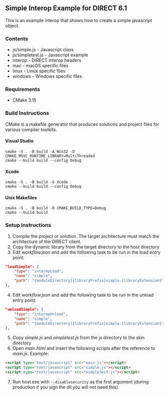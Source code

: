 ## Simple Interop Example for DIRECT 6.1

This is an example interop that shows how to create a simple javascript object.

### Contents

* js/simple.js - Javascript class
* js/simpletest.js - Javascript example
* interop - DIRECT interop headers
* mac - macOS specific files
* linux - Linux specific files
* windows - Windows specific files

### Requirements

* CMake 3.15

### Build Instructions

CMake is a makefile generator that produces solutions and project files for various compiler toolkits.

#### Visual Studio

```
cmake -S . -B build -A Win32 -D CMAKE_MSVC_RUNTIME_LIBRARY=MultiThreaded
cmake --build build --config Debug
```

#### Xcode

```
cmake -S . -B build -G Xcode
cmake --build build --config Debug
```

#### Unix Makefiles

```
cmake -S . -B build -D CMAKE_BUILD_TYPE=Debug
cmake --build build
```

### Setup Instructions

1. Compile the project or solution. The target architecture must match the architecture of the DIRECT client.
2. Copy the dynamic library from the target directory to the host directory
3. Edit *workflow.json* and add the following task to be run in the load entry point:
```json
"loadSimple": {
    "type": "interopLoad",
    "name": "simple",
    "path": "{moduleDirectory}{libraryPrefix}simple.{libraryExtension}"
},
```

4. Edit *workflow.json* and add the following task to be run in the unload entry point:
```json
"unloadSimple": {
    "type": "interopUnload",
    "name": "simple",
    "path": "{moduleDirectory}{libraryPrefix}simple.{libraryExtension}"
},
```

5. Copy *simple.js* and *simpletest.js* from the js directory to the skin directory
6. Open *main.html* and insert the following scripts after the reference to *main.js*. Example:
```html
<script type="text/javascript" src="main.js"></script>
<script type="text/javascript" src="simple.js"></script>
<script type="text/javascript" src="simpletest.js"></script>
```

7. Run host.exe with `--disablesecurity` as the first argument (during production if you sign the dll you will not need this).
